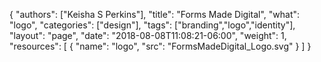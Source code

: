 {
	"authors": ["Keisha S Perkins"],
	"title": "Forms Made Digital",
	"what": "logo",
	"categories": ["design"],
	"tags": ["branding","logo","identity"],
	"layout": "page",
	"date": "2018-08-08T11:08:21-06:00",
	"weight": 1,
	"resources": [
	      {
	         "name": "logo",
	         "src": "FormsMadeDigital_Logo.svg"
	      }
	    ]
}
